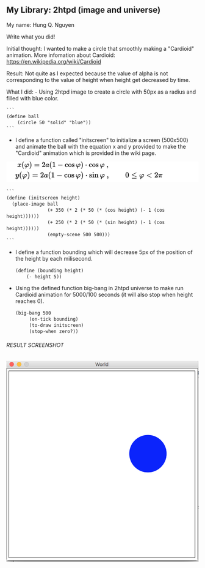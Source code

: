 ## My Library: 2htpd (image and universe)
My name: Hung Q. Nguyen

Write what you did!

Initial thought: I wanted to make a circle that smoothly making a "Cardioid" animation.
More infomation about Cardioid: https://en.wikipedia.org/wiki/Cardioid

Result: Not quite as I expected because the value of alpha is not corresponding to the value of height when height get decreased by time.

What I did:
	- Using 2htpd image to create a circle with 50px as a radius and filled with blue color.

	```
	(define ball
		(circle 50 "solid" "blue"))
	```

- I define a function called "initscreen" to initialize a screen (500x500) and animate the ball with the equation x and y provided to make the "Cardioid" animation which is provided in the wiki page.

![alt tag](https://github.com/hnguyenworkstation/FP1/blob/master/images/function.png)

	```
	(define (initscreen height)
	  (place-image ball
	               (+ 350 (* 2 (* 50 (* (cos height) (- 1 (cos height))))))
	               (+ 250 (* 2 (* 50 (* (sin height) (- 1 (cos height))))))
	               (empty-scene 500 500)))
	```

- I define a function bounding which will decrease 5px of the position of the height by each milisecond.

	```
	(define (bounding height)
  		(- height 5))
  	```

- Using the defined function big-bang in 2htpd universe to make run Cardioid animation for 5000/100 seconds (it will also stop when height reaches 0).

	```
	(big-bang 500
         (on-tick bounding)
         (to-draw initscreen)
         (stop-when zero?))
    ```

###### RESULT SCREENSHOT

![alt tag](https://github.com/hnguyenworkstation/FP1/blob/master/images/result.png)

